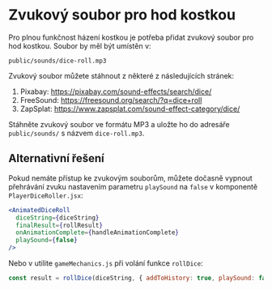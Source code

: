 # Zvukový soubor pro hod kostkou

Pro plnou funkčnost házení kostkou je potřeba přidat zvukový soubor pro hod kostkou. Soubor by měl být umístěn v:

```
public/sounds/dice-roll.mp3
```

Zvukový soubor můžete stáhnout z některé z následujících stránek:

1. Pixabay: https://pixabay.com/sound-effects/search/dice/
2. FreeSound: https://freesound.org/search/?q=dice+roll
3. ZapSplat: https://www.zapsplat.com/sound-effect-category/dice/

Stáhněte zvukový soubor ve formátu MP3 a uložte ho do adresáře `public/sounds/` s názvem `dice-roll.mp3`.

## Alternativní řešení

Pokud nemáte přístup ke zvukovým souborům, můžete dočasně vypnout přehrávání zvuku nastavením parametru `playSound` na `false` v komponentě `PlayerDiceRoller.jsx`:

```jsx
<AnimatedDiceRoll 
  diceString={diceString}
  finalResult={rollResult}
  onAnimationComplete={handleAnimationComplete}
  playSound={false}
/>
```

Nebo v utilite `gameMechanics.js` při volání funkce `rollDice`:

```javascript
const result = rollDice(diceString, { addToHistory: true, playSound: false });
```
